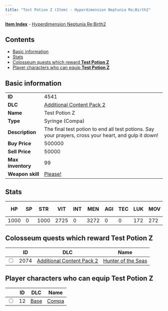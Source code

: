 ```yaml
---
title: "Test Potion Z (Item) - Hyperdimension Neptunia Re;Birth2"
---
```


[**Item Index**](/neptunia/rb2/item/index.html) - [Hyperdimension Neptunia Re;Birth2](/neptunia/rb2)

## Contents

- [Basic information](#basic-information)
- [Stats](#stats)
- [Colosseum quests which reward **Test Potion Z**](#colosseum-quests-which-reward-test-potion-z)
- [Player characters who can equip **Test Potion Z**](#player-characters-who-can-equip-test-potion-z)

## Basic information

|   |   |
| -- | -- |
| **ID** | 4541 |
| **DLC** | [Additional Content Pack 2](/neptunia/rb2/dlc/4-pack2.html) |
| **Name** | Test Potion Z |
| **Type** | Syringe (Compa) |
| **Description** | The final test potion to end all test potions. Say your prayers, cross your heart, and gulp it down! |
| **Buy Price** | 500000 |
| **Sell Price** | 50000 |
| **Max inventory** | 99 |
| **Weapon skill** | [Please!](/neptunia/rb2/skill/0-1602-please.html) |

## Stats

| HP | SP | STR | VIT | INT | MEN | AGI | TEC | LUK | MOV | Fire res. | Ice res. | Wind res. | Lightning res. |
| -- | -- | --- | --- | --- | --- | --- | --- | --- | --- | --------- | -------- | --------- | -------------- |
| 1000 | 0 | 1000 | 2725 | 0 | 3272 | 0 | 0 | 172 | 272 | 0 | 0 | 0 | 0 |

## Colosseum quests which reward **Test Potion Z**

|    | ID | DLC | Name |
| -- | -- | --- | ---- |
| <input type="checkbox" id="rb2-colosseum-4-2074" class="trackbox" /> | 2074 | [Additional Content Pack 2](/neptunia/rb2/dlc/4-pack2.html) | [Hunter of the Seas](/neptunia/rb2/colosseum/4-2074-hunter-of-the-seas.html) |

## Player characters who can equip **Test Potion Z**

|    | ID | DLC | Name |
| -- | -- | --- | ---- |
| <input type="checkbox" id="rb2-player-0-12" class="trackbox" /> | 12 | [Base](/neptunia/rb2/dlc/0-base.html) | [Compa](/neptunia/rb2/player/0-12-compa.html) |